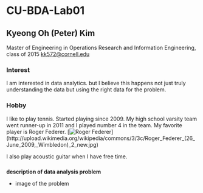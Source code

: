 # CU-BDA-Lab01

## Kyeong Oh (Peter) Kim
Master of Engineering in Operations Research and Information Engineering, class of 2015
kk572@cornell.edu

### Interest
I am interested in data analytics. but I believe this happens not just truly understanding the data but using the right data for the problem. 

### Hobby
I like to play tennis. Started playing since 2009. My high school varsity team went runner-up in 2011 and I played number 4 in the team. My favorite player is Roger Federer.
[![Roger Federer](http://upload.wikimedia.org/wikipedia/commons/3/3c/Roger_Federer_(26_June_2009,_Wimbledon)_2_new.jpg)](http://upload.wikimedia.org/wikipedia/commons/3/3c/Roger_Federer_(26_June_2009,_Wimbledon)_2_new.jpg)

I also play acoustic guitar when I have free time.

### 
**description of data analysis problem**


* image of the problem